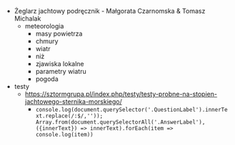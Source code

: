- Żeglarz jachtowy podręcznik - Małgorata Czarnomska & Tomasz Michalak
  - meteorologia
    - masy powietrza
    - chmury
    - wiatr
    - niż
    - zjawiska lokalne
    - parametry wiatru
    - pogoda
- testy
  - https://sztormgrupa.pl/index.php/testy/testy-probne-na-stopien-jachtowego-sternika-morskiego/
    - `console.log(document.querySelector('.QuestionLabel').innerText.replace(/:$/,'')); Array.from(document.querySelectorAll('.AnswerLabel'), ({innerText}) => innerText).forEach(item => console.log(item))`
